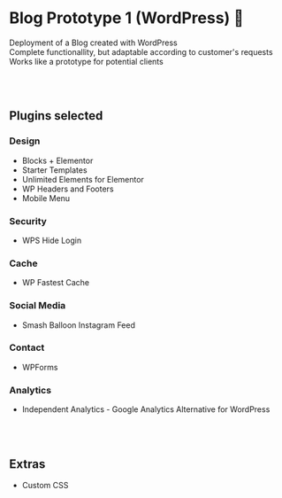 # Blog Prototype 1 (WordPress) 📄

Deployment of a Blog created with WordPress \
Complete functionallity, but adaptable according to customer's requests \
Works like a prototype for potential clients

<br>
<br>

## Plugins selected

### Design
- Blocks + Elementor
- Starter Templates
- Unlimited Elements for Elementor
- WP Headers and Footers
- Mobile Menu

### Security
- WPS Hide Login

### Cache
- WP Fastest Cache

### Social Media
- Smash Balloon Instagram Feed

### Contact
- WPForms

### Analytics
- Independent Analytics - Google Analytics Alternative for WordPress

<br>
<br>

## Extras
- Custom CSS
